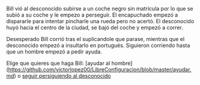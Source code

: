 Bill vió al desconocido subirse a un coche negro sin matrícula por lo que se subió a su coche y le empezo a 
perseguir. El encapuchado empezó a dispararle para intentar pincharle una rueda pero no acertó. El desconocido
huyó hacia el centro de la ciudad, se bajó del coche y empezó a correr.

Desesperado Bill corrió tras el suplicandole que parase, mientras que el desconocido empezó a insultarlo en
portugués. Siguieron corriendo hasta que un hombre empezó a pedir ayuda.

Elige que quieres que haga Bill: [ayudar al hombre] (https://github.com/victorlopez00/LibreConfiguracion/blob/master/ayudar.md) o [seguir persiguiendo al desconocido](https://github.com/victorlopez00/LibreConfiguracion/blob/master/persecuciondesc.md)


